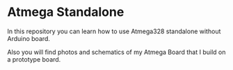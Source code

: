 # Atmega Standalone 

In this repository you can learn how to use Atmega328 standalone without Arduino board.

Also you will find photos and schematics of my Atmega Board that I build on a prototype board.

